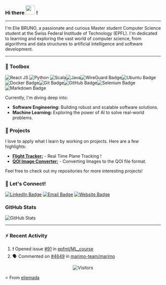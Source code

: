 ### Hi there <img src="https://raw.githubusercontent.com/MartinHeinz/MartinHeinz/master/wave.gif" width = "30px"> !
---
I'm Elie BRUNO, a passionate and curious Master student Computer Science student at the Swiss Federal Institude of Technology (EPFL). I'm dedicated to learning and exploring the vast world of computer science, from algorithms and data structures to artificial intelligence and software development.

---

### 🧰 Toolbox

<img src ="https://img.shields.io/badge/React-20232A?style=for-the-badge&logo=react&logoColor=61DAFB" alt="React JS" > <img src ="https://img.shields.io/badge/Python-3776AB?style=for-the-badge&logo=python&logoColor=white" alt="Python" > <img src ="https://img.shields.io/badge/Scala-DC322F?style=for-the-badge&logo=scala&logoColor=white" alt="Scala"><img src="https://img.shields.io/badge/-Java-informational?style=for-the-badge&amp;logo=openjdk&amp;logoColor=black&amp;color=FFFFFF" alt="Java"><img src="https://img.shields.io/badge/WireGuard-88171A?logo=wireguard&amp;logoColor=fff&amp;style=for-the-badge" alt="WireGuard Badge"><img src="https://img.shields.io/badge/Ubuntu-E95420?logo=ubuntu&amp;logoColor=fff&amp;style=for-the-badge" alt="Ubuntu Badge"><img src="https://img.shields.io/badge/Docker-2496ED?logo=docker&amp;logoColor=fff&amp;style=for-the-badge" alt="Docker Badge"><img src="https://img.shields.io/badge/Git-F05032?logo=git&amp;logoColor=fff&amp;style=for-the-badge" alt="Git Badge"><img src="https://img.shields.io/badge/GitHub-181717?logo=github&amp;logoColor=fff&amp;style=for-the-badge" alt="GitHub Badge"><img src="https://img.shields.io/badge/Selenium-43B02A?logo=selenium&amp;logoColor=fff&amp;style=for-the-badge" alt="Selenium Badge"><img src="https://img.shields.io/badge/Markdown-000?logo=markdown&amp;logoColor=fff&amp;style=for-the-badge" alt="Markdown Badge">

Currently, I'm diving deep into:

- **Software Engineering:** Building robust and scalable software solutions.
- **Machine Learning:** Exploring the power of AI to solve real-world problems.

### 🚀 Projects

I love to apply what I learn by working on projects. Here are a few highlights:

- **[Flight Tracker:](https://github.com/eliemada/Flight-Tracker)** - Real Time Plane Tracking ! 
- **[QOI Image Converter:](https://github.com/eliemada/QOI-Image-Converter)** - Converting Images to the QOI file format.
  
Feel free to check out my repositories for more interesting projects!



### 🤝 Let's Connect!

[![LinkedIn Badge](https://img.shields.io/badge/-LinkedIn-blue?style=flat-square&logo=Linkedin&logoColor=white)](https://www.linkedin.com/in/elie-bruno)
[![Email Badge](https://img.shields.io/badge/-Email-red?style=flat-square&logo=Gmail&logoColor=white)](mailto:elie.bruno@epfl.ch)
[![Website Badge](https://img.shields.io/badge/-Website-orange?style=flat-square&logo=Firefox&logoColor=white)](https://elie-bruno.onrender.com/)


### GitHub Stats
<p><img src="https://github-readme-stats.vercel.app/api?username=eliemada&amp;show_icons=true" alt="GitHub Stats"></p>

---

### ⚡ Recent Activity

<!--START_SECTION:activity-->
1. ❗ Opened issue [#91](https://github.com/epfml/ML_course/issues/91) in [epfml/ML_course](https://github.com/epfml/ML_course)
2. 🗣 Commented on [#4649](https://github.com/marimo-team/marimo/issues/4649#issuecomment-3270216885) in [marimo-team/marimo](https://github.com/marimo-team/marimo)
<!--END_SECTION:activity-->


<p align="center">
  <img src="https://visitor-badge.laobi.icu/badge?page_id=eliemada.eliemada" alt="Visitors">
</p>

⭐️ From [eliemada](https://github.com/eliemada)

